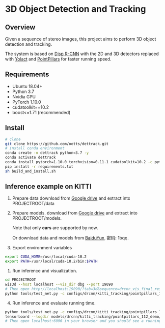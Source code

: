 # 3D Object Detection and Tracking

## Overview
Given a sequence of stereo images, this project aims to perform 3D object detection and tracking.

The system is based on [Disp R-CNN](https://arxiv.org/pdf/2004.03572.pdf) with the 2D and 3D detectors replaced with [Yolact](https://arxiv.org/pdf/1904.02689.pdf) and [PointPillars](https://arxiv.org/pdf/1812.05784.pdf) for faster running speed.

## Requirements

- Ubuntu 18.04+
- Python 3.7
- Nvidia GPU
- PyTorch 1.10.0
- cudatoolkit==10.2
- boost<=1.71 (recommended)

## Install

```bash
# clone
git clone https://github.com/ootts/dettrack.git
# install conda environment
conda create -n dettrack python=3.7 -y
conda activate dettrack
conda install pytorch=1.10.0 torchvision=0.11.1 cudatoolkit=10.2 -c pytorch
pip install -r requirements.txt
sh build_and_install.sh
```

## Inference example on KITTI
1. Prepare data
   download from [Google drive](https://drive.google.com/file/d/1uokHLQg6CuwqchJiMIvbiWaAAYAPN3qH/view?usp=sharing) and extract into PROJECTROOT/data

2. Prepare models.
   download from [Google drive](https://drive.google.com/file/d/15sJ4msyCSwnYBgRb8eEFGzkRmK9QnObV/view?usp=sharing) and extract into PROJECTROOT/models.

   Note that only **cars** are supported by now.

   Or download data and models from [BaiduYun](https://pan.baidu.com/s/1pyJ3ul8Kf6HHOvZvoF4jMA),   密码: 1bqq.
   
3. Export environment variables
```bash
export CUDA_HOME=/usr/local/cuda-10.2
export PATH=/usr/local/cuda-10.2/bin:$PATH
```

1. Run inference and visualization.

```bash
cd PROJECTROOT
wis3d --host localhost --vis_dir dbg --port 19090
# Then open http://localhost:19090/?tab=3d&sequence=drcnn_vis_final_result in your browser.
python tools/test_net.py -c configs/drcnn/kitti_tracking/pointpillars_112_demo.yaml dbg True
```

4. Run inference and evaluate running time.

```bash
python tools/test_net.py -c configs/drcnn/kitti_tracking/pointpillars_112_demo.yaml model.drcnn.mask_mode mask
tensorboard --logdir models/drcnn/kitti_tracking/pointpillars_112_demo/evaltime/kittitrackingstereo_demo/
# Then open localhost:6006 in your browser and you should see a running time curve.
```

